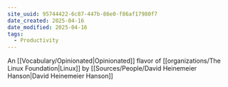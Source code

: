 ```yaml
---
site_uuid: 95744422-6c87-447b-86e0-f86af17980f7
date_created: 2025-04-16
date_modified: 2025-04-16
tags:
  - Productivity
---
```


An [[Vocabulary/Opinionated|Opinionated]] flavor of [[organizations/The Linux Foundation|Linux]] by [[Sources/People/David Heinemeier Hanson|David Heinemeier Hanson]]
